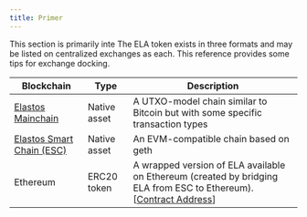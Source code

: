 ```yaml
---
title: Primer
---
```


This section is primarily inte
The ELA token exists in three formats and may be listed on centralized exchanges as each. This reference provides some tips for exchange docking.

| Blockchain                                   | Type         | Description                                                                                                                                                                                |
| -------------------------------------------- | ------------ | ------------------------------------------------------------------------------------------------------------------------------------------------------------------------------------------ |
| [Elastos Mainchain](/integrator/mainchain)   | Native asset | A UTXO-model chain similar to Bitcoin but with some specific transaction types                                                                                                             |
| [Elastos Smart Chain (ESC)](/integrator/esc) | Native asset | An EVM-compatible chain based on geth                                                                                                                                                      |
| Ethereum                                     | ERC20 token  | A wrapped version of ELA available on Ethereum (created by bridging ELA from ESC to Ethereum). [[Contract Address](https://etherscan.io/token/0xe6fd75ff38Adca4B97FBCD938c86b98772431867)] |
